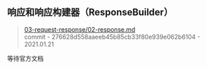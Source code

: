 ## 响应和响应构建器（ResponseBuilder）

> [03-request-response/02-response.md](https://github.com/http-rs/tide-book/blob/main/src/03-request-response/02-response.md)
> <br />
> commit - 276628d558aaeeb45b85cb33f80e939e062b6104 - 2021.01.21

等待官方文档
